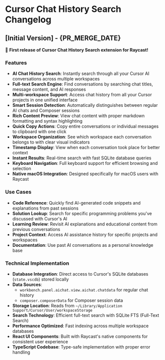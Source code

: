 # Cursor Chat History Search Changelog

## [Initial Version] - {PR_MERGE_DATE}

🎉 **First release of Cursor Chat History Search extension for Raycast!**

### Features

- **AI Chat History Search**: Instantly search through all your Cursor AI conversations across multiple workspaces
- **Full-text Search Engine**: Find conversations by searching chat titles, message content, and AI responses
- **Multi-workspace Support**: Access chat history from all your Cursor projects in one unified interface
- **Smart Session Detection**: Automatically distinguishes between regular AI chats and Composer sessions
- **Rich Content Preview**: View chat content with proper markdown formatting and syntax highlighting
- **Quick Copy Actions**: Copy entire conversations or individual messages to clipboard with one click
- **Workspace Organization**: See which workspace each conversation belongs to with clear visual indicators
- **Timestamp Display**: View when each conversation took place for better context
- **Instant Results**: Real-time search with fast SQLite database queries
- **Keyboard Navigation**: Full keyboard support for efficient browsing and selection
- **Native macOS Integration**: Designed specifically for macOS users with Raycast

### Use Cases

- **Code Reference**: Quickly find AI-generated code snippets and explanations from past sessions
- **Solution Lookup**: Search for specific programming problems you've discussed with Cursor's AI
- **Learning Review**: Revisit AI explanations and educational content from previous conversations
- **Project Context**: Access AI assistance history for specific projects and workspaces
- **Documentation**: Use past AI conversations as a personal knowledge base

### Technical Implementation

- **Database Integration**: Direct access to Cursor's SQLite databases (`state.vscdb`) stored locally
- **Data Sources**:
  - `workbench.panel.aichat.view.aichat.chatdata` for regular chat history
  - `composer.composerData` for Composer session data
- **Storage Location**: Reads from `~/Library/Application Support/Cursor/User/workspaceStorage`
- **Search Technology**: Efficient full-text search with SQLite FTS (Full-Text Search)
- **Performance Optimized**: Fast indexing across multiple workspace databases
- **React UI Components**: Built with Raycast's native components for consistent user experience
- **TypeScript Codebase**: Type-safe implementation with proper error handling
